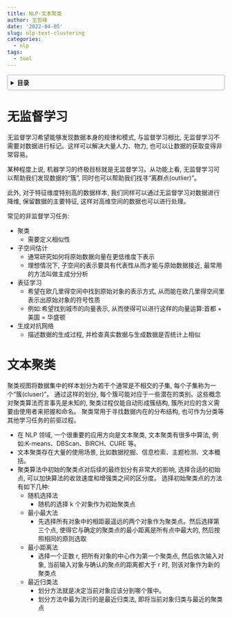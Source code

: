 ```yaml
---
title: NLP-文本聚类
author: 王哲峰
date: '2022-04-05'
slug: nlp-text-clustering
categories:
  - nlp
tags:
  - tool
---
```


<style>
details {
    border: 1px solid #aaa;
    border-radius: 4px;
    padding: .5em .5em 0;
}
summary {
    font-weight: bold;
    margin: -.5em -.5em 0;
    padding: .5em;
}
details[open] {
    padding: .5em;
}
details[open] summary {
    border-bottom: 1px solid #aaa;
    margin-bottom: .5em;
}
</style>

<details><summary>目录</summary><p>

- [TODO](#TODO)
</p></details><p></p>

# 无监督学习

无监督学习希望能够发现数据本身的规律和模式, 与监督学习相比, 无监督学习不需要对数据进行标记。这样可以解决大量人力、物力, 
也可以让数据的获取变得非常容易。

某种程度上说, 机器学习的终极目标就是无监督学习。从功能上看, 无监督学习可以帮助我们发现数据的“簇”, 
同时也可以帮助我们找寻“离群点(outlier)”。

此外, 对于特征维度特别高的数据样本, 我们同样可以通过无监督学习对数据进行降维, 
保留数据的主要特征, 这样对高维空间的数据也可以进行处理。

常见的非监督学习任务:

- 聚类
    - 需要定义相似性
- 子空间估计
    - 通常研究如何将原始数据向量在更低维度下表示
    - 理想情况下, 子空间的表示要具有代表性从而才能与原始数据接近, 最常用的方法叫做主成分分析
- 表征学习
    - 希望在欧几里得空间中找到原始对象的表示方式, 从而能在欧几里得空间里表示出原始对象的符号性质
    - 例如:希望找到城市的向量表示, 从而使得可以进行这样的向量运算:首都 + 美国 = 华盛顿
- 生成对抗网络
    - 描述数据的生成过程, 并检查真实数据与生成数据是否统计上相似

# 文本聚类

聚类视图将数据集中的样本划分为若干个通常是不相交的子集, 每个子集称为一个“簇(cluser)”。
通过这样的划分, 每个簇可能对应于一些潜在的类别。这些概念对聚类算法而言事先是未知的, 
聚类过程仅能自动形成簇结构, 簇所对应的含义需要由使用者来把握和命名。
聚类常用于寻找数据内在的分布结构, 也可作为分类等其他学习任务的前驱过程。

- 在 NLP 领域, 一个很重要的应用方向是文本聚类, 文本聚类有很多中算法, 例如:K-means、DBScan、BIRCH、CURE 等。
- 文本聚类存在大量的使用场景, 比如数据挖掘、信息检索、主题检测、文本概括。
- 聚类算法中初始的聚类点对后续的最终划分有非常大的影响, 选择合适的初始点, 可以加快算法的收敛速度和增强类之间的区分度。
   选择初始聚类点的方法有如下几种:
    - 随机选择法
        - 随机的选择 k 个对象作为初始聚类点
    - 最小最大法
        - 先选择所有对象中的相距最遥远的两个对象作为聚类点。然后选择第三个点, 
          使得它与确定的聚类点的最小距离是所有点中最大的, 然后按照相同的原则选取
    - 最小距离法
        - 选择一个正数 r, 把所有对象的中心作为第一个聚类点, 然后依次输入对象, 
          当前输入对象与确认的聚点的距离都大于 r 时, 则该对象作为新的聚类点
    - 最近归类法
        - 划分方法就是决定当前对象应该分到哪个簇中。
        - 划分方法中最为流行的是最近归类法, 即将当前对象归类与最近的聚类点

